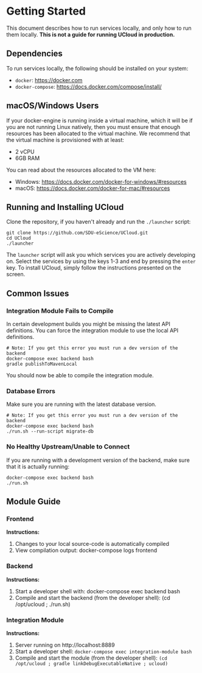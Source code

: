 # Getting Started

This document describes how to run services locally, and only how to run them locally. __This is not a guide for running
UCloud in production.__

## Dependencies 

To run services locally, the following should be installed on your  system:
 
 - `docker`: https://docker.com
 - `docker-compose`: https://docs.docker.com/compose/install/

## macOS/Windows Users

If your docker-engine is running inside a virtual machine, which it will be if you are not running Linux natively,
then you must ensure that enough resources has been allocated to the virtual machine. We recommend that the virtual
machine is provisioned with at least:

- 2 vCPU
- 6GB RAM

You can read about the resources allocated to the VM here: 

- Windows: https://docs.docker.com/docker-for-windows/#resources
- macOS: https://docs.docker.com/docker-for-mac/#resources

## Running and Installing UCloud

Clone the repository, if you haven't already and run the `./launcher` script:

```
git clone https://github.com/SDU-eScience/UCloud.git
cd UCloud
./launcher
```

The `launcher` script will ask you which services you are actively developing on. Select the services by using the
keys 1-3 and end by pressing the `enter` key. To install UCloud, simply follow the instructions presented on the screen.

## Common Issues

### Integration Module Fails to Compile

In certain development builds you might be missing the latest API definitions. You can force the integration module
to use the local API definitions.

```
# Note: If you get this error you must run a dev version of the backend
docker-compose exec backend bash
gradle publishToMavenLocal
```

You should now be able to compile the integration module.

### Database Errors

Make sure you are running with the latest database version.

```
# Note: If you get this error you must run a dev version of the backend
docker-compose exec backend bash
./run.sh --run-script migrate-db
```

### No Healthy Upstream/Unable to Connect

If you are running with a development version of the backend, make sure that it is actually running:

```
docker-compose exec backend bash
./run.sh
```

## Module Guide

### Frontend

__Instructions:__
1. Changes to your local source-code is automatically compiled
2. View compilation output: docker-compose logs frontend


### Backend

__Instructions:__
1. Start a developer shell with: docker-compose exec backend bash
2. Compile and start the backend (from the developer shell): (cd /opt/ucloud ; ./run.sh)


### Integration Module

__Instructions:__
1. Server running on http://localhost:8889
2. Start a developer shell: `docker-compose exec integration-module bash`
3. Compile and start the module (from the developer shell): `(cd /opt/ucloud ; gradle linkDebugExecutableNative ; ucloud)`
